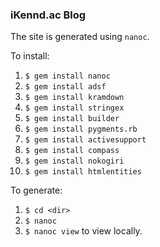 ### iKennd.ac Blog

The site is generated using `nanoc`.

To install:

1. `$ gem install nanoc`
2. `$ gem install adsf`
3. `$ gem install kramdown`
4. `$ gem install stringex`
5. `$ gem install builder`
6. `$ gem install pygments.rb`
7. `$ gem install activesupport`
8. `$ gem install compass`
9. `$ gem install nokogiri`
10. `$ gem install htmlentities`

To generate:

1. `$ cd <dir>`
2. `$ nanoc`
3. `$ nanoc view` to view locally.
